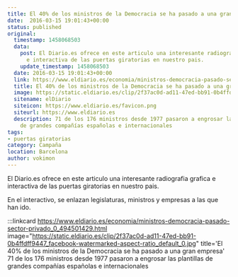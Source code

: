 ```yaml
---
title: El 40% de los ministros de la Democracia se ha pasado a una gran empresa
date:  2016-03-15 19:01:43+00:00
status: published
original:
  timestamp: 1458068503
  data:
    post: El Diario.es ofrece en este articulo una interesante radiografia grafica
      e interactiva de las puertas giratorias en nuestro pais.
    update_timestamp: 1458068503
  date: 2016-03-15 19:01:43+00:00
  link: https://www.eldiario.es/economia/ministros-democracia-pasado-sector-privado_0_494501429.html
  title: El 40% de los ministros de la Democracia se ha pasado a una gran empresa
  image: https://static.eldiario.es/clip/2f37ac0d-ad11-47ed-bb91-0b4ffdff9447_facebook-watermarked-aspect-ratio_default_0.jpg
  sitename: elDiario
  siteicon: https://www.eldiario.es/favicon.png
  siteurl: https://www.eldiario.es
  description: 71 de los 176 ministros desde 1977 pasaron a engrosar las plantillas
    de grandes compañías españolas e internacionales
tags:
- puertas giratorias
category: Campaña
location: Barcelona
author: vokimon
---
```

El Diario.es ofrece en este articulo una interesante radiografia grafica e interactiva de las puertas giratorias en nuestro pais.

En el interactivo, se enlazan legislaturas, ministros y empresas a las que han ido.

:::linkcard https://www.eldiario.es/economia/ministros-democracia-pasado-sector-privado_0_494501429.html image="https://static.eldiario.es/clip/2f37ac0d-ad11-47ed-bb91-0b4ffdff9447_facebook-watermarked-aspect-ratio_default_0.jpg" title='El 40% de los ministros de la Democracia se ha pasado a una gran empresa'
    71 de los 176 ministros desde 1977 pasaron a engrosar las plantillas de grandes compañías españolas e internacionales


